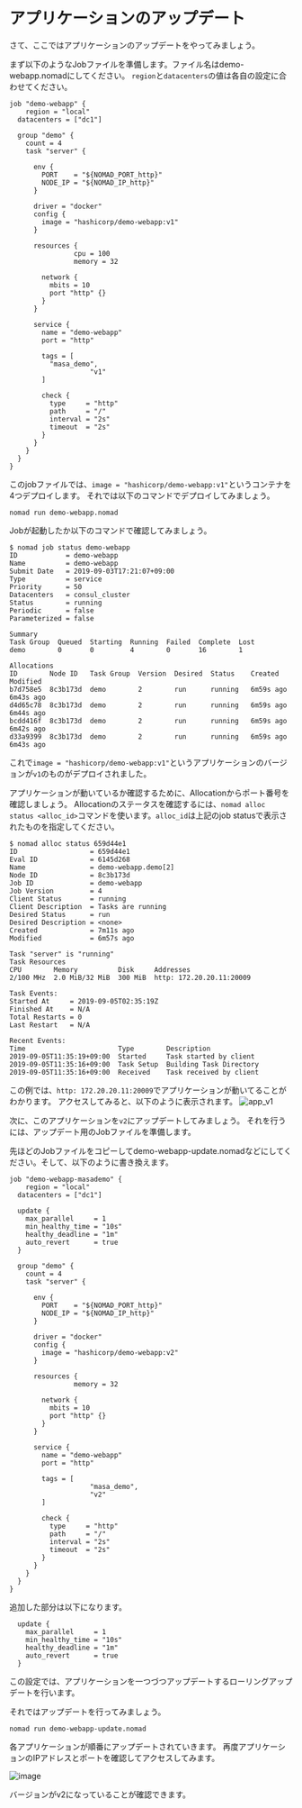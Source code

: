 # アプリケーションのアップデート

さて、ここではアプリケーションのアップデートをやってみましょう。

まず以下のようなJobファイルを準備します。ファイル名はdemo-webapp.nomadにしてください。
`region`と`datacenters`の値は各自の設定に合わせてください。

```hcl
job "demo-webapp" {
	region = "local"
  datacenters = ["dc1"]

  group "demo" {
    count = 4
    task "server" {

      env {
        PORT    = "${NOMAD_PORT_http}"
        NODE_IP = "${NOMAD_IP_http}"
      }

      driver = "docker"
      config {
        image = "hashicorp/demo-webapp:v1"
      }

      resources {
				cpu = 100
				memory = 32

        network {
          mbits = 10
          port "http" {}
        }
      }

      service {
        name = "demo-webapp"
        port = "http"

        tags = [
          "masa_demo",
					"v1"
        ]

        check {
          type     = "http"
          path     = "/"
          interval = "2s"
          timeout  = "2s"
        }
      }
    }
  }
}
```

このjobファイルでは、`image = "hashicorp/demo-webapp:v1"`というコンテナを4つデプロイします。
それでは以下のコマンドでデプロイしてみましょう。

```shell
nomad run demo-webapp.nomad
```

Jobが起動したか以下のコマンドで確認してみましょう。

```console
$ nomad job status demo-webapp
ID            = demo-webapp
Name          = demo-webapp
Submit Date   = 2019-09-03T17:21:07+09:00
Type          = service
Priority      = 50
Datacenters   = consul_cluster
Status        = running
Periodic      = false
Parameterized = false

Summary
Task Group  Queued  Starting  Running  Failed  Complete  Lost
demo        0       0         4        0       16        1

Allocations
ID        Node ID   Task Group  Version  Desired  Status    Created     Modified
b7d758e5  8c3b173d  demo        2        run      running   6m59s ago   6m43s ago
d4d65c78  8c3b173d  demo        2        run      running   6m59s ago   6m44s ago
bcdd416f  8c3b173d  demo        2        run      running   6m59s ago   6m42s ago
d33a9399  8c3b173d  demo        2        run      running   6m59s ago   6m43s ago
```

これで`image = "hashicorp/demo-webapp:v1"`というアプリケーションのバージョンが`v1`のものがデプロイされました。

アプリケーションが動いているか確認するために、Allocationからポート番号を確認しましょう。
Allocationのステータスを確認するには、`nomad alloc status <alloc_id>`コマンドを使います。`alloc_id`は上記のjob statusで表示されたものを指定してください。

```console
$ nomad alloc status 659d44e1
ID                  = 659d44e1
Eval ID             = 6145d268
Name                = demo-webapp.demo[2]
Node ID             = 8c3b173d
Job ID              = demo-webapp
Job Version         = 4
Client Status       = running
Client Description  = Tasks are running
Desired Status      = run
Desired Description = <none>
Created             = 7m11s ago
Modified            = 6m57s ago

Task "server" is "running"
Task Resources
CPU        Memory          Disk     Addresses
2/100 MHz  2.0 MiB/32 MiB  300 MiB  http: 172.20.20.11:20009

Task Events:
Started At     = 2019-09-05T02:35:19Z
Finished At    = N/A
Total Restarts = 0
Last Restart   = N/A

Recent Events:
Time                       Type        Description
2019-09-05T11:35:19+09:00  Started     Task started by client
2019-09-05T11:35:16+09:00  Task Setup  Building Task Directory
2019-09-05T11:35:16+09:00  Received    Task received by client
```

この例では、`http: 172.20.20.11:20009`でアプリケーションが動いてることがわかります。
アクセスしてみると、以下のように表示されます。
![app_v1](https://user-images.githubusercontent.com/45160975/64308132-383bc100-cfd3-11e9-8117-caa4d038593a.png)

次に、このアプリケーションを`v2`にアップデートしてみましょう。
それを行うには、アップデート用のJobファイルを準備します。

先ほどのJobファイルをコピーしてdemo-webapp-update.nomadなどにしてください。そして、以下のように書き換えます。

```hcl
job "demo-webapp-masademo" {
	region = "local"
  datacenters = ["dc1"]

  update {
    max_parallel     = 1
    min_healthy_time = "10s"
    healthy_deadline = "1m"
    auto_revert      = true
  }

  group "demo" {
    count = 4
    task "server" {

      env {
        PORT    = "${NOMAD_PORT_http}"
        NODE_IP = "${NOMAD_IP_http}"
      }

      driver = "docker"
      config {
        image = "hashicorp/demo-webapp:v2"
      }

      resources {
				memory = 32

        network {
          mbits = 10
          port "http" {}
        }
      }

      service {
        name = "demo-webapp"
        port = "http"

        tags = [
					"masa_demo",
					"v2"
        ]

        check {
          type     = "http"
          path     = "/"
          interval = "2s"
          timeout  = "2s"
        }
      }
    }
  }
}
```

追加した部分は以下になります。

```hcl
  update {
    max_parallel     = 1
    min_healthy_time = "10s"
    healthy_deadline = "1m"
    auto_revert      = true
  }
```

この設定では、アプリケーションを一つづつアップデートするローリングアップデートを行います。

それではアップデートを行ってみましょう。

```shell
nomad run demo-webapp-update.nomad
```

各アプリケーションが順番にアップデートされていきます。
再度アプリケーションのIPアドレスとポートを確認してアクセスしてみます。

![image](https://user-images.githubusercontent.com/45160975/64311041-8d7cd000-cfdd-11e9-94f8-3c0d89094800.png)

バージョンがv2になっていることが確認できます。



